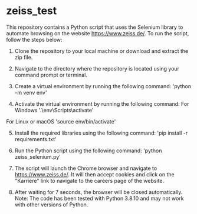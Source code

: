 # zeiss_test
This repository contains a Python script that uses the Selenium library to automate browsing on the website https://www.zeiss.de/. To run the script, follow the steps below:

1) Clone the repository to your local machine or download and extract the zip file.
2) Navigate to the directory where the repository is located using your command prompt or terminal.
3) Create a virtual environment by running the following command:
'python -m venv env'

4) Activate the virtual environment by running the following command:
For Windows
'.\env\Scripts\activate'

For Linux or macOS
'source env/bin/activate'

5) Install the required libraries using the following command:
'pip install -r requirements.txt'

6) Run the Python script using the following command:
'python zeiss_selenium.py'

7) The script will launch the Chrome browser and navigate to https://www.zeiss.de/. 
It will then accept cookies and click on the "Karriere" link to navigate to the careers page of the website.

8) After waiting for 7 seconds, the browser will be closed automatically.
Note: The code has been tested with Python 3.8.10 and may not work with other versions of Python.
